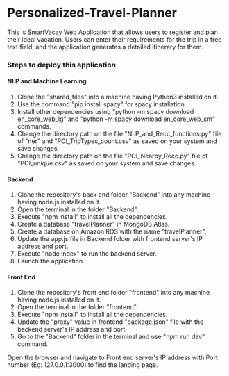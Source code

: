 # Personalized-Travel-Planner

This is SmartVacay Web Application that allows users to register and plan their ideal vacation. Users can enter their requirements for the trip in a free text field, and the application generates a detailed itinerary for them.

### Steps to deploy this application

#### NLP and Machine Learning

1. Clone the "shared_files" into a machine having Python3 installed on it.
2. Use the command "pip install spacy" for spacy installation.
3. Install other dependencies using "python -m spacy download en_core_web_lg" and "python -m spacy download en_core_web_sm" commands.
4. Change the directory path on the file "NLP_and_Recc_functions.py" file of "ner" and "POI_TripTypes_count.csv" as saved on your system and save changes.
5. Change the directory path on the file "POI_Nearby_Recc.py" file of "POI_unique.csv" as saved on your system and save changes.

#### Backend

1. Clone the repository's back end folder "Backend" into any machine having node.js installed on it.
2. Open the terminal in the folder "Backend".
3. Execute "npm install" to install all the dependencies.
4. Create a database "travelPlanner" in MongoDB Atlas.
5. Create a database on Amazon RDS with the name "travelPlanner".
6. Update the app.js file in Backend folder with frontend server's IP address and port.
7. Execute "node index" to run the backend server.
8. Launch the application


#### Front End

1. Clone the repository's front end folder "frontend" into any machine having node.js installed on it.
2. Open the terminal in the folder "frontend".
3. Execute "npm install" to install all the dependencies.
4. Update the "proxy" value in frontend "package.json" file with the backend server's IP address and port.
5. Go to the "Backend" folder in the terminal and use "npm run dev" command.

Open the browser and navigate to Front end server's IP address with Port number (Eg: 127.0.0.1:3000) to find the landing page.
